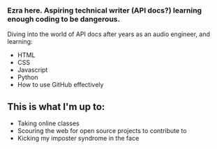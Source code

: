 ### Ezra here. Aspiring technical writer (API docs?) learning enough coding to be dangerous.

Diving into the world of API docs after years as an audio engineer, and learning:
- HTML
- CSS
- Javascript
- Python
- How to use GitHub effectively

## This is what I'm up to:

- Taking online classes
- Scouring the web for open source projects to contribute to
- Kicking my imposter syndrome in the face

